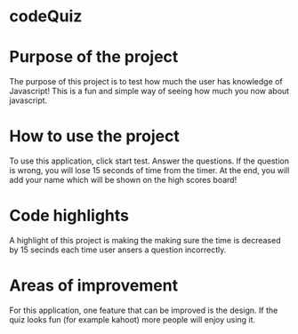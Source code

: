 # codeQuiz

# Purpose of the project
The purpose of this project is to test how much the user has knowledge of Javascript! This is a fun and simple way of seeing how much you now about javascript.

# How to use the project
To use this application, click start test. Answer the questions. If the question is wrong, you will lose 15 seconds of time from the timer. At the end, you will add your name which will be shown on the high scores board!

# Code highlights
A highlight of this project is making the making sure the time is decreased by 15 secinds each time user ansers a question incorrectly.

# Areas of improvement
For this application, one feature that can be improved is the design. If the quiz looks fun (for example kahoot) more people will enjoy using it.
